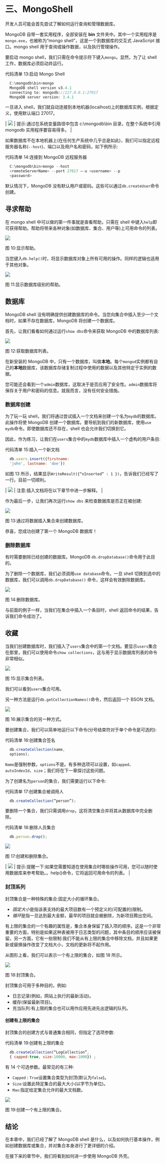 # 三、MongoShell

开发人员可能会首先尝试了解如何运行查询和管理数据库。

MongoDB 自带一套实用程序，全部安装在 **bin** 文件夹中。其中一个实用程序是`mongo.exe`，也被称为“mongo shell”，这是一个到数据库的交互式 JavaScript 接口。mongo shell 用于查询或操作数据，以及执行管理操作。

要启动 mongo shell，我们只需在命令提示符下键入`mongo`。显然，为了让 shell 工作，数据库必须启动并运行。

代码清单 13:启动 Mongo Shell

```js
  C:\mongodb\bin>mongo
  MongoDB shell version v3.4.1
  connecting to: mongodb://127.0.0.1:27017
  MongoDB server version: 3.4.1

```

一旦进入 shell，我们就自动连接到本地机器(localhost)上的数据库实例，根据定义，使用默认端口 27017。

| ![](img/tip.png) | 提示:通过在系统变量路径中包含 c:\mongodb\bin 目录，在整个系统中引用 mongodb 实用程序要容易得多。 |

如果数据库不在本地机器上(在任何生产系统中几乎总是如此)，我们可以指定远程服务器名称(`--host`)、端口以及用户名和密码，如下例所示:

代码清单 14:连接到 MongoDB 远程服务器

```js
  C:\mongodb\bin>mongo --host
  <remoteServerName> --port 27017 –-u <username> --p
  <password>

```

默认情况下，MongoDB 没有默认用户或密码。这些可以通过`db.createUser`命令创建。

## 寻求帮助

在 mongo shell 中可以做的第一件事就是查看帮助，只需在 shell 中键入`help`即可获得帮助。帮助将带来各种对象(如数据库、集合、用户等)上可用命令的列表。

![](img/image014.jpg)

图 10:显示帮助。

当您键入`db.help()`时，将显示数据库对象上所有可用的操作。同样的逻辑也适用于其他对象。

![](img/image015.png)

图 11:显示数据库级别的帮助。

## 数据库

MongoDB shell 没有明确提供创建数据库的命令。当您向集合中插入至少一个文档时，如果不存在数据库，MongoDB 将创建一个数据库。

首先，让我们看看如何通过运行`show dbs`命令来获取 MongoDB 中的数据库列表:

![](img/image016.jpg)

图 12:获取数据库列表。

在新安装的 MongoDB 中，只有一个数据库，叫做**本地**。每个`mongod`实例都有自己的**本地**数据库，该数据库存储复制过程中使用的数据以及其他特定于实例的数据。

您可能还会看到一个`admin`数据库，这取决于是否应用了安全性。`admin`数据库将保存关于用户和密码的信息。就我而言，没有任何安全措施。

### 数据库创建

为了玩一玩 shell，我们将通过尝试插入一个文档来创建一个名为`mydb`的数据库。此操作将使 MongoDB 创建一个数据库。要导航到我们的新数据库，使用`use mydb`命令。即使数据库还不存在，shell 也会允许我们切换到它。

因此，作为练习，让我们在`users`集合中的`mydb`数据库中插入一个虚构的用户条目:

代码清单 15:插入一个新文档

```js
  db.users.insert({firstname:
  'john', lastname: 'doe'})

```

如图 13 所示，结果显示`WriteResult({“nInserted” : 1 })`，告诉我们已经写了一行。目前一切顺利。

| ![](img/note.png) | 注意:插入文档将在以下章节中进一步解释。 |

作为最后一步，让我们再次运行`show dbs` 来检查数据库是否正在被创建:

![](img/image017.jpg)

图 13:通过将数据插入集合来创建数据库。

恭喜，您成功创建了第一个 MongoDB 数据库！

### 删除数据库

有时需要删除已经创建的数据库。MongoDB `db.dropDatabase()`命令用于此目的。

为了删除一个数据库，我们必须调用`use database`命令。一旦 shell 切换到选中的数据库，我们可以调用`db.dropDatabase()` 命令，这样会有效删除数据库。

![](img/image018.jpg)

图 14:删除数据库。

与前面的例子一样，当我们在集合中插入一个条目时，shell 返回命令的结果，告诉我们命令成功了。

## 收藏

当我们创建数据库时，我们插入了`users`集合中的第一个文档。要显示`users`集合在那里，我们可以使用命令`show collections`，这与用于显示数据库列表的命令非常相似。

![](img/image019.jpg)

图 15:显示集合列表。

我们可以看到`users`集合可用。

另一种方法是运行`db.getCollectionNames()`命令，然后返回一个 BSON 文档。

![](img/image020.jpg)

图 16:展示集合的另一种方式。

要创建集合，我们可以简单地运行以下命令(分号结束符对于单个命令是可选的):

代码清单 16:创建集合签名

```js
  db.createCollection(name,
  options); 

```

`Name`是强制参数，`options`不是。有多种选项可以设置，如`capped`、`autoIndexId`、`size`；我们将在下一章探讨这些问题。

为了创建名为`person`的集合，我们需要运行以下命令:

代码清单 17:创建集合被调用人

```js
  db.createCollection(“person”); 

```

要删除一个集合，我们只需调用`drop`，这将清空集合并将其从数据库中完全删除。

代码清单 18:删除人员集合

```js
  db.person.drop(); 

```

![](img/image021.jpg)

图 17:创建和删除集合。

| ![](img/tip.png) | 提示:提醒一下:如果您需要知道在使用集合时哪些操作可用，您可以随时使用数据库来参考帮助。<collectionname>。help()命令，它将返回可用命令的列表。</collectionname> |

### 封顶系列

封顶集合是一种特殊的集合:固定大小的循环集合。

*   *固定大小*是指该表支持的最大项目数有一个预定义的(可配置的)限制。
*   *循环*是指一旦达到最大金额，最早的项目就会被删除，为新项目腾出空间。

有上限的集合的一个有趣的属性是，集合本身保留了插入项的顺序。这是一个非常重要的方面，特别是如果这种表被用于日志类型的问题，其中条目的顺序应该被保留。另一方面，它有一些限制:我们不能从有上限的集合中移除文档，并且如果更新或替换操作改变了文档大小，文档的更新将不起作用。

从图形上看，我们可以表示一个有上限的集合，如图 18 所示。

![](img/image022.png)

图 18:封顶集合。

封顶集合可用于多种目的，例如:

*   日志记录(例如，网站上执行的最新活动)。
*   缓存(保留最新项目)。
*   充当队列:有上限的集合也可以用作应用先进先出逻辑的队列。

#### 创建有上限的集合

封顶集合的创建方式与普通集合相同，但指定了选项参数:

代码清单 19:创建有上限的集合

```js
  db.createCollection(“LogCollection”,
  { capped:true, size:10000, max:1000}) ; 

```

有 14 个可选参数。最常见的有三种:

*   `Capped` : `True`设置集合类型为封顶(默认为`false`)。
*   `Size`:设置此特定集合的最大大小(以字节为单位)。
*   `Max`:指定给定集合允许的最大文档数。

![](img/image023.jpg)

图 19:创建一个有上限的集合。

## 结论

在本章中，我们已经了解了 MongoDB shell 是什么，以及如何执行基本操作，例如创建数据库或集合，并对集合本身进行了更详细的介绍。

在接下来的章节中，我们将看到如何进一步使用 MongoDB 外壳。